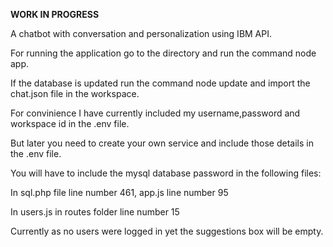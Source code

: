 **WORK IN PROGRESS**

A chatbot with conversation and personalization using IBM API.

For running the application go to the directory and run the command node app.

If the database is updated run the command node update and import the chat.json file in the workspace.

For convinience I have currently included my username,password and workspace id in the .env file. 

But later you need to create your own service and include those details in the .env file.

You will have to include the mysql database password in the following files:

In sql.php file line number 461,
   app.js line number 95

In users.js in routes folder line number 15

Currently as no users were logged in yet the suggestions box will be empty.

 
